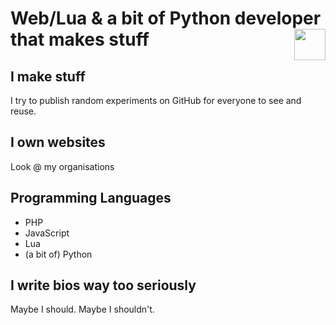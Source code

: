 # Web/Lua & a bit of Python developer that makes stuff <img align="right" src="https://meaxisnetwork.net/assets/images/square_logo.png" width="50px" height="50px">
## I make stuff
I try to publish random experiments on GitHub for everyone to see and reuse.

## I own websites
Look @ my organisations

## Programming Languages
* PHP
* JavaScript
* Lua
* (a bit of) Python

## I write bios way too seriously
Maybe I should. Maybe I shouldn't.


